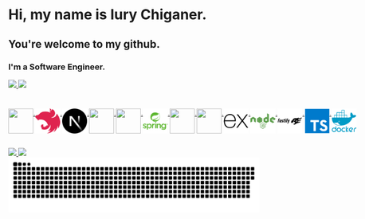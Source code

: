 # Hi, my name is Iury Chiganer. 

## You're welcome to my github.
### I'm a Software Engineer. 

<div>
 <a href='https://github.com/iurych'>
 <img height='180em' src='https://github-readme-stats.vercel.app/api?username=iurych&show_icons=true&theme=ambient_gradient&hide_border=true&include_all_commits=true&count_private=true'>
 <img height='180em' src='https://github-readme-stats.vercel.app/api/top-langs/?username=iurych&layout=compact&show_icons=true&theme=ambient_gradient&hide_border=true&include_all_commits=true&count_private=true'>
</div>

#
<div style="display:flex">
    <img align='center' height='50px' width='50px' src="https://cdn.jsdelivr.net/gh/devicons/devicon/icons/vuejs/vuejs-original.svg" />
    <span style="color:grey; height:'40px' width='10px' " > . </span>
    <img align='center' height='50px' width='50px' src="https://github.com/devicons/devicon/blob/v2.16.0/icons/nestjs/nestjs-original.svg"/>
    <span style="color:grey; height:'40px' width='10px' " > . </span>
    <img align='center' height='50px' width='50px' src="https://github.com/devicons/devicon/blob/v2.16.0/icons/nextjs/nextjs-original.svg"/>
    <span style="color:grey; height:'40px' width='10px' " > . </span>
    <img align='center' height='50px' width='50px' src="https://cdn.jsdelivr.net/gh/devicons/devicon/icons/angularjs/angularjs-original.svg"/>
    <span style="color:grey; height:'40px' width='10px' " > . </span>
    <img align='center' height='50px' width='50px' src="https://cdn.jsdelivr.net/gh/devicons/devicon/icons/java/java-original.svg"/>
    <span style="color:grey; height:'40px' width='10px' " > . </span>
    <img align='center' height='50px' width='50px' src="https://github.com/devicons/devicon/blob/v2.16.0/icons/spring/spring-original-wordmark.svg"/>
    <span style="color:grey; height:'40px' width='10px' " > . </span>
    <img align='center' height='50px' width='50px' src="https://cdn.jsdelivr.net/gh/devicons/devicon/icons/python/python-original.svg"/>
    <span style="color:grey; height:'40px' width='10px' " > . </span>
    <img align='center' height='50px' width='50px' src="https://cdn.jsdelivr.net/gh/devicons/devicon/icons/react/react-original.svg" />
    <span style="color:grey; height:'40px' width='10px' " > . </span>
    <img align='center' height='50px' width='50px' src="https://github.com/devicons/devicon/blob/v2.16.0/icons/express/express-original.svg" />
    <span style="color:grey; height:'40px' width='10px' " > . </span>
    <img align='center' height='50px' width='50px' src="https://github.com/devicons/devicon/blob/v2.16.0/icons/nodejs/nodejs-plain-wordmark.svg" />
    <span style="color:grey; height:'40px' width='10px' " > . </span>
    <img align='center' height='50px' width='50px' src="https://github.com/devicons/devicon/blob/v2.16.0/icons/fastify/fastify-plain-wordmark.svg" />
    <span style="color:grey; height:'40px' width='10px' " > . </span>
    <img align='center' height='50px' width='50px' src="https://github.com/devicons/devicon/blob/v2.16.0/icons/typescript/typescript-original.svg" />
    <span style="color:grey; height:'40px' width='10px'" > . </span>
    <img align='center' height='50px' width='50px' src="https://github.com/devicons/devicon/blob/v2.16.0/icons/docker/docker-plain-wordmark.svg" />
</div>

##
        
<div>
  <a href='https://www.linkedin.com/in/iury-chiganer/'  target="_blank">
   <img src=https://img.shields.io/badge/LinkedIn-0077B5?style=for-the-badge&logo=linkedin&logoColor=white>
  </a>
  <a href='https://www.instagram.com/iurychiganer/?hl=en'  target="_blank"> 
   <img src=https://img.shields.io/badge/Instagram-E4405F?style=for-the-badge&logo=instagram&logoColor=white > 
  </a> 
</div>

<picture>
  <source media="(prefers-color-scheme: dark)" srcset="https://github.com/iurych/iurych/blob/output/github-snake-dark.svg" />
  <source media="(prefers-color-scheme: light)" srcset="https://github.com/iurych/iurych/blob/output/github-snake-dark.svg" />
  <img alt="github-snake" src="github-snake.svg" />
</picture>

